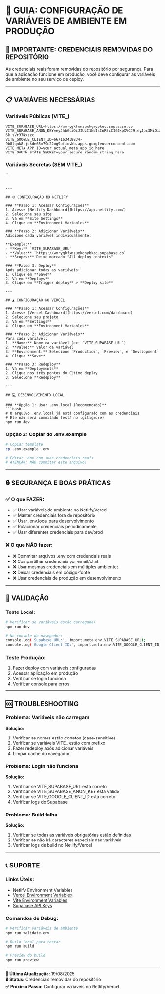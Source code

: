 # 🔧 GUIA: CONFIGURAÇÃO DE VARIÁVEIS DE AMBIENTE EM PRODUÇÃO

## 🚨 IMPORTANTE: CREDENCIAIS REMOVIDAS DO REPOSITÓRIO

As credenciais reais foram removidas do repositório por segurança. Para que a aplicação funcione em produção, você deve configurar as variáveis de ambiente no seu serviço de deploy.

---

## 📋 VARIÁVEIS NECESSÁRIAS

### **Variáveis Públicas (VITE_)**
```
VITE_SUPABASE_URL=https://wmrygkfxnzuxkgnybkec.supabase.co
VITE_SUPABASE_ANON_KEY=eyJhbGciOiJIUzI1NiIsInR5cCI6IkpXVCJ9.eyJpc3MiOiJzdXBhYmFzZSIsInJlZiI6Indtcnlna2Z4bnp1eGtnbnlia2VjIiwicm9sZSI6ImFub24iLCJpYXQiOjE3NTM1NTAzMTMsImV4cCI6MjA2OTEyNjMxM30.WU0ckHacd8no5GUIjdySke1jwo1ol-6k_sVr37Nxzzc
VITE_GOOGLE_CLIENT_ID=667163438834-9b8lqnk8tjskde65m79c22og9ofiovkb.apps.googleusercontent.com
VITE_META_APP_ID=your_actual_meta_app_id_here
VITE_OAUTH_STATE_SECRET=your_secure_random_string_here
```

### **Variáveis Secretas (SEM VITE_)**
``
```

---

## 🌐 CONFIGURAÇÃO NO NETLIFY

### **Passo 1: Acessar Configurações**
1. Acesse [Netlify Dashboard](https://app.netlify.com/)
2. Selecione seu site
3. Vá em **Site Settings**
4. Clique em **Environment Variables**

### **Passo 2: Adicionar Variáveis**
Adicione cada variável individualmente:

**Exemplo:**
- **Key:** `VITE_SUPABASE_URL`
- **Value:** `https://wmrygkfxnzuxkgnybkec.supabase.co`
- **Scopes:** Deixe marcado "All deploy contexts"

### **Passo 3: Deploy**
Após adicionar todas as variáveis:
1. Clique em **Save**
2. Vá em **Deploys**
3. Clique em **Trigger deploy** > **Deploy site**

---

## ▲ CONFIGURAÇÃO NO VERCEL

### **Passo 1: Acessar Configurações**
1. Acesse [Vercel Dashboard](https://vercel.com/dashboard)
2. Selecione seu projeto
3. Vá em **Settings**
4. Clique em **Environment Variables**

### **Passo 2: Adicionar Variáveis**
Para cada variável:
1. **Name:** Nome da variável (ex: `VITE_SUPABASE_URL`)
2. **Value:** Valor da variável
3. **Environment:** Selecione `Production`, `Preview`, e `Development`
4. Clique **Save**

### **Passo 3: Redeploy**
1. Vá em **Deployments**
2. Clique nos três pontos do último deploy
3. Selecione **Redeploy**

---

## 💻 DESENVOLVIMENTO LOCAL

### **Opção 1: Usar .env.local (Recomendado)**
```bash
# O arquivo .env.local já está configurado com as credenciais
# Ele não será commitado (está no .gitignore)
npm run dev
```

### **Opção 2: Copiar do .env.example**
```bash
# Copiar template
cp .env.example .env

# Editar .env com suas credenciais reais
# ATENÇÃO: NÃO commitar este arquivo!
```

---

## 🔒 SEGURANÇA E BOAS PRÁTICAS

### **✅ O que FAZER:**
- ✅ Usar variáveis de ambiente no Netlify/Vercel
- ✅ Manter credenciais fora do repositório
- ✅ Usar .env.local para desenvolvimento
- ✅ Rotacionar credenciais periodicamente
- ✅ Usar diferentes credenciais para dev/prod

### **❌ O que NÃO fazer:**
- ❌ Commitar arquivos .env com credenciais reais
- ❌ Compartilhar credenciais por email/chat
- ❌ Usar mesmas credenciais em múltiplos ambientes
- ❌ Deixar credenciais em código-fonte
- ❌ Usar credenciais de produção em desenvolvimento

---

## 🧪 VALIDAÇÃO

### **Teste Local:**
```bash
# Verificar se variáveis estão carregadas
npm run dev

# No console do navegador:
console.log('Supabase URL:', import.meta.env.VITE_SUPABASE_URL);
console.log('Google Client ID:', import.meta.env.VITE_GOOGLE_CLIENT_ID);
```

### **Teste Produção:**
1. Fazer deploy com variáveis configuradas
2. Acessar aplicação em produção
3. Verificar se login funciona
4. Verificar console para erros

---

## 🆘 TROUBLESHOOTING

### **Problema: Variáveis não carregam**
**Solução:**
1. Verificar se nomes estão corretos (case-sensitive)
2. Verificar se variáveis VITE_ estão com prefixo
3. Fazer redeploy após adicionar variáveis
4. Limpar cache do navegador

### **Problema: Login não funciona**
**Solução:**
1. Verificar se VITE_SUPABASE_URL está correto
2. Verificar se VITE_SUPABASE_ANON_KEY está válido
3. Verificar se VITE_GOOGLE_CLIENT_ID está correto
4. Verificar logs do Supabase

### **Problema: Build falha**
**Solução:**
1. Verificar se todas as variáveis obrigatórias estão definidas
2. Verificar se não há caracteres especiais nas variáveis
3. Verificar logs de build no Netlify/Vercel

---

## 📞 SUPORTE

### **Links Úteis:**
- [Netlify Environment Variables](https://docs.netlify.com/environment-variables/overview/)
- [Vercel Environment Variables](https://vercel.com/docs/projects/environment-variables)
- [Vite Environment Variables](https://vitejs.dev/guide/env-and-mode.html)
- [Supabase API Keys](https://supabase.com/docs/guides/api/api-keys)

### **Comandos de Debug:**
```bash
# Verificar variáveis de ambiente
npm run validate-env

# Build local para testar
npm run build

# Preview do build
npm run preview
```

---

**📅 Última Atualização:** 19/08/2025  
**🔒 Status:** Credenciais removidas do repositório  
**✅ Próximo Passo:** Configurar variáveis no Netlify/Vercel